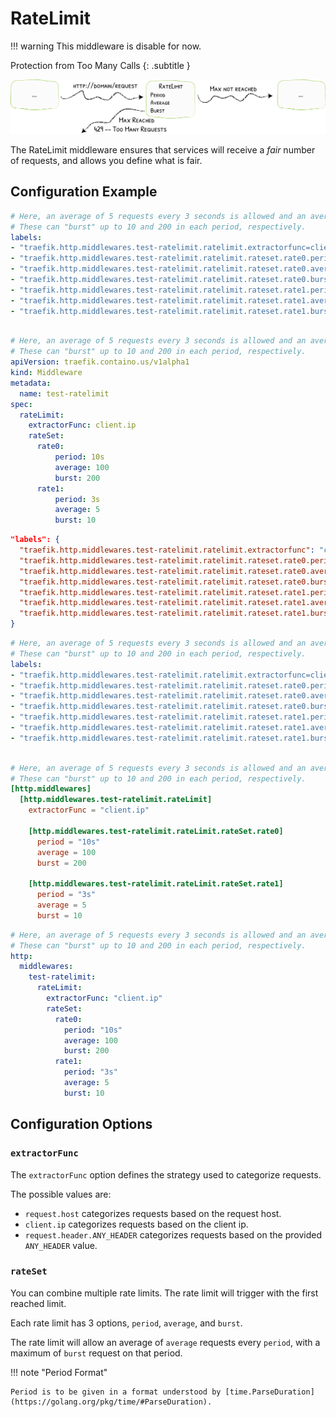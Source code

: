 # RateLimit

!!! warning
    This middleware is disable for now.

Protection from Too Many Calls
{: .subtitle }

![RateLimit](../assets/img/middleware/ratelimit.png)

The RateLimit middleware ensures that services will receive a _fair_ number of requests, and allows you define what is fair.

## Configuration Example

```yaml tab="Docker"
# Here, an average of 5 requests every 3 seconds is allowed and an average of 100 requests every 10 seconds.
# These can "burst" up to 10 and 200 in each period, respectively.
labels:
- "traefik.http.middlewares.test-ratelimit.ratelimit.extractorfunc=client.ip"
- "traefik.http.middlewares.test-ratelimit.ratelimit.rateset.rate0.period=10s"
- "traefik.http.middlewares.test-ratelimit.ratelimit.rateset.rate0.average=100"
- "traefik.http.middlewares.test-ratelimit.ratelimit.rateset.rate0.burst=200"
- "traefik.http.middlewares.test-ratelimit.ratelimit.rateset.rate1.period=3s"
- "traefik.http.middlewares.test-ratelimit.ratelimit.rateset.rate1.average=5"
- "traefik.http.middlewares.test-ratelimit.ratelimit.rateset.rate1.burst=10"
  		
```

```yaml tab="Kubernetes"
# Here, an average of 5 requests every 3 seconds is allowed and an average of 100 requests every 10 seconds.
# These can "burst" up to 10 and 200 in each period, respectively.
apiVersion: traefik.containo.us/v1alpha1
kind: Middleware
metadata:
  name: test-ratelimit
spec:
  rateLimit:
    extractorFunc: client.ip
    rateSet:
      rate0:
          period: 10s
          average: 100
          burst: 200
      rate1:
          period: 3s
          average: 5
          burst: 10
```

```json tab="Marathon"
"labels": {
  "traefik.http.middlewares.test-ratelimit.ratelimit.extractorfunc": "client.ip",
  "traefik.http.middlewares.test-ratelimit.ratelimit.rateset.rate0.period": "10s",
  "traefik.http.middlewares.test-ratelimit.ratelimit.rateset.rate0.average": "100",
  "traefik.http.middlewares.test-ratelimit.ratelimit.rateset.rate0.burst": "200",
  "traefik.http.middlewares.test-ratelimit.ratelimit.rateset.rate1.period": "3s",
  "traefik.http.middlewares.test-ratelimit.ratelimit.rateset.rate1.average": "5",
  "traefik.http.middlewares.test-ratelimit.ratelimit.rateset.rate1.burst": "10"
}
```

```yaml tab="Rancher"
# Here, an average of 5 requests every 3 seconds is allowed and an average of 100 requests every 10 seconds.
# These can "burst" up to 10 and 200 in each period, respectively.
labels:
- "traefik.http.middlewares.test-ratelimit.ratelimit.extractorfunc=client.ip"
- "traefik.http.middlewares.test-ratelimit.ratelimit.rateset.rate0.period=10s"
- "traefik.http.middlewares.test-ratelimit.ratelimit.rateset.rate0.average=100"
- "traefik.http.middlewares.test-ratelimit.ratelimit.rateset.rate0.burst=200"
- "traefik.http.middlewares.test-ratelimit.ratelimit.rateset.rate1.period=3s"
- "traefik.http.middlewares.test-ratelimit.ratelimit.rateset.rate1.average=5"
- "traefik.http.middlewares.test-ratelimit.ratelimit.rateset.rate1.burst=10"
  		
```

```toml tab="File (TOML)"
# Here, an average of 5 requests every 3 seconds is allowed and an average of 100 requests every 10 seconds.
# These can "burst" up to 10 and 200 in each period, respectively.
[http.middlewares]
  [http.middlewares.test-ratelimit.rateLimit]
    extractorFunc = "client.ip"
    
    [http.middlewares.test-ratelimit.rateLimit.rateSet.rate0]
      period = "10s"
      average = 100
      burst = 200
    
    [http.middlewares.test-ratelimit.rateLimit.rateSet.rate1]
      period = "3s"
      average = 5
      burst = 10
```

```yaml tab="File (YAML)"
# Here, an average of 5 requests every 3 seconds is allowed and an average of 100 requests every 10 seconds.
# These can "burst" up to 10 and 200 in each period, respectively.
http:
  middlewares:
    test-ratelimit:
      rateLimit:
        extractorFunc: "client.ip"
        rateSet:
          rate0:
            period: "10s"
            average: 100
            burst: 200
          rate1:
            period: "3s"
            average: 5
            burst: 10
```

## Configuration Options

### `extractorFunc`
 
The `extractorFunc` option defines the strategy used to categorize requests.

The possible values are:

- `request.host` categorizes requests based on the request host.
- `client.ip` categorizes requests based on the client ip.
- `request.header.ANY_HEADER` categorizes requests based on the provided `ANY_HEADER` value.

### `rateSet`

You can combine multiple rate limits. 
The rate limit will trigger with the first reached limit.

Each rate limit has 3 options, `period`, `average`, and `burst`.

The rate limit will allow an average of `average` requests every `period`, with a maximum of `burst` request on that period.

!!! note "Period Format"

    Period is to be given in a format understood by [time.ParseDuration](https://golang.org/pkg/time/#ParseDuration).
